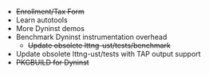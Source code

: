 * ~~Enrollment/Tax Form~~
* Learn autotools
* More Dyninst demos
* Benchmark Dyninst instrumentation overhead
  * ~~Update obsolete lttng-ust/tests/benchmark~~
* Update obsolete lttng-ust/tests with TAP output support
* ~~PKGBUILD for Dyninst~~
